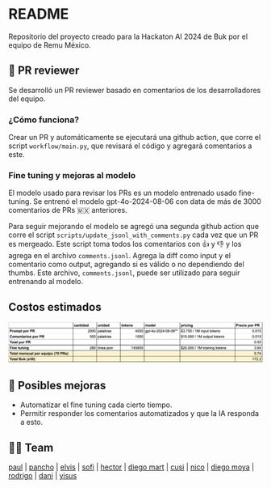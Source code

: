# README

Repositorio del proyecto creado para la Hackaton AI 2024 de Buk por el equipo de Remu México.

## 🤖 PR reviewer

Se desarrolló un PR reviewer basado en comentarios de los desarrolladores del equipo.

### ¿Cómo funciona?

Crear un PR y automáticamente se ejecutará una github action, que corre el script `workflow/main.py`, que revisará el código y agregará comentarios a este.

### Fine tuning y mejoras al modelo

El modelo usado para revisar los PRs es un modelo entrenado usado fine-tuning. Se entrenó el modelo gpt-4o-2024-08-06 con data de más de 3000 comentarios de PRs 🇲🇽 anteriores.

Para seguir mejorando el modelo se agregó una segunda github action que corre el script `scripts/update_jsonl_with_comments.py` cada vez que un PR es mergeado. Este script toma todos los comentarios con 👍 y 👎 y los agrega en el archivo `comments.jsonl`. Agrega la diff como input y el comentario como output, agregando si es válido o no dependiendo del thumbs. Este archivo, `comments.jsonl`, puede ser utilizado para seguir entrenando al modelo.

## Costos estimados

![Costos estimados](https://raw.githubusercontent.com/NicoMeyer/hackaton-ai-prod-rmmx/refs/heads/main/public/costos.png)


## 🚀 Posibles mejoras

- Automatizar el fine tuning cada cierto tiempo.
- Permitir responder los comentarios automatizados y que la IA responda a esto.

## 🌮🌮 Team

[paul](@paulBukDev) | [pancho](@fbarrosbuk) | [elvis](@okk-o) | [sofi](@sofiapavlovic) | [hector](@hepem) | [diego mart](@diegoamartinez) | [cusi](@gastoncusimano) | [nico](@nicomeyer) | [diego moya](@godiemp) | [rodrigo](@rgevert) | [dani](@daquiroz) | [yisus](jovalles21)
